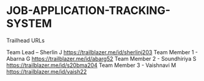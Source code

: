 # JOB-APPLICATION-TRACKING-SYSTEM

Trailhead URLs

Team Lead  –   Sherlin J          https://trailblazer.me/id/sherlinj203 
Team Member 1 - Abarna G         https://trailblazer.me/id/abarg52 
Team Member 2 - Soundhiriya S    https://trailblazer.me/id/s20bma204 
Team Member 3 -  Vaishnavi M      https://trailblazer.me/id/vaish22 
